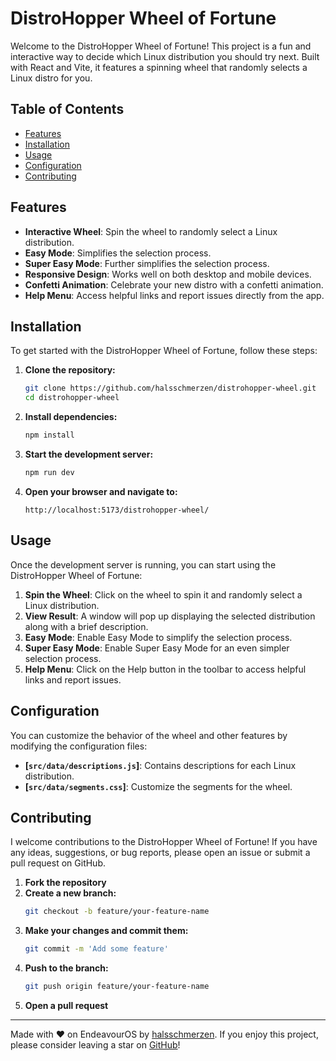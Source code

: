 # DistroHopper Wheel of Fortune

Welcome to the DistroHopper Wheel of Fortune! This project is a fun and interactive way to decide which Linux distribution you should try next. Built with React and Vite, it features a spinning wheel that randomly selects a Linux distro for you.

## Table of Contents

- [Features](#features)
- [Installation](#installation)
- [Usage](#usage)
- [Configuration](#configuration)
- [Contributing](#contributing)

## Features

- **Interactive Wheel**: Spin the wheel to randomly select a Linux distribution.
- **Easy Mode**: Simplifies the selection process.
- **Super Easy Mode**: Further simplifies the selection process.
- **Responsive Design**: Works well on both desktop and mobile devices.
- **Confetti Animation**: Celebrate your new distro with a confetti animation.
- **Help Menu**: Access helpful links and report issues directly from the app.

## Installation

To get started with the DistroHopper Wheel of Fortune, follow these steps:

1. **Clone the repository:**
    ```sh
    git clone https://github.com/halsschmerzen/distrohopper-wheel.git
    cd distrohopper-wheel
    ```

2. **Install dependencies:**
    ```sh
    npm install
    ```

3. **Start the development server:**
    ```sh
    npm run dev
    ```

4. **Open your browser and navigate to:**
    ```
    http://localhost:5173/distrohopper-wheel/
    ```

## Usage

Once the development server is running, you can start using the DistroHopper Wheel of Fortune:

1. **Spin the Wheel**: Click on the wheel to spin it and randomly select a Linux distribution.
2. **View Result**: A window will pop up displaying the selected distribution along with a brief description.
3. **Easy Mode**: Enable Easy Mode to simplify the selection process.
4. **Super Easy Mode**: Enable Super Easy Mode for an even simpler selection process.
5. **Help Menu**: Click on the Help button in the toolbar to access helpful links and report issues.

## Configuration

You can customize the behavior of the wheel and other features by modifying the configuration files:

- **[`src/data/descriptions.js`]**: Contains descriptions for each Linux distribution.
- **[`src/data/segments.css`]**: Customize the segments for the wheel.

## Contributing

I welcome contributions to the DistroHopper Wheel of Fortune! If you have any ideas, suggestions, or bug reports, please open an issue or submit a pull request on GitHub.

1. **Fork the repository**
2. **Create a new branch:**
    ```sh
    git checkout -b feature/your-feature-name
    ```
3. **Make your changes and commit them:**
    ```sh
    git commit -m 'Add some feature'
    ```
4. **Push to the branch:**
    ```sh
    git push origin feature/your-feature-name
    ```
5. **Open a pull request**


---

Made with ❤️ on EndeavourOS by [halsschmerzen](https://github.com/halsschmerzen). If you enjoy this project, please consider leaving a star on [GitHub](https://github.com/halsschmerzen/distrohopper-wheel)!